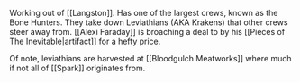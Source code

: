 Working out of [[Langston]]. Has one of the largest crews, known as the Bone Hunters. They take down Leviathians (AKA Krakens) that other crews steer away from. [[Alexi Faraday]] is broaching a deal to by his [[Pieces of The Inevitable|artifact]] for a hefty price.

Of note, leviathians are harvested at [[Bloodgulch Meatworks]] where much if not all of [[Spark]] originates from. 